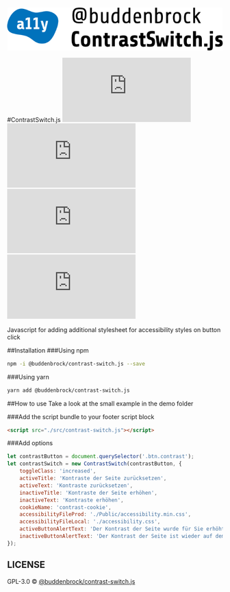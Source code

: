 ![layout][logo-contrast-switch]

[logo-contrast-switch]: src/logo.svg

#ContrastSwitch.js
![GitHub licenze](https://img.shields.io/github/license/Buddenbrock/contrast-switch.js?style=for-the-badge)
![GitHub release](https://img.shields.io/github/package-json/version/Buddenbrock/contrast-switch.js?style=for-the-badge)
![Last commit](https://img.shields.io/github/last-commit/buddenbrock/contrast-switch.js?style=for-the-badge)
![GitHub repo size](https://img.shields.io/github/repo-size/Buddenbrock/contrast-switch.js?style=for-the-badge)

Javascript for adding additional stylesheet for accessibility styles on button click

##Installation
###Using npm
```sh
npm -i @buddenbrock/contrast-switch.js --save
```

###Using yarn
```sh
yarn add @buddenbrock/contrast-switch.js
```

##How to use
Take a look at the small example in the demo folder

###Add the script bundle to your footer script block
```html
<script src="./src/contrast-switch.js"></script>
```

###Add options
```javascript
let contrastButton = document.querySelector('.btn.contrast');
let contrastSwitch = new ContrastSwitch(contrastButton, {
    toggleClass: 'increased',
    activeTitle: 'Kontraste der Seite zurücksetzen',
    activeText: 'Kontraste zurücksetzen',
    inactiveTitle: 'Kontraste der Seite erhöhen',
    inactiveText: 'Kontraste erhöhen',
    cookieName: 'contrast-cookie',
    accessibilityFileProd: './Public/accessibility.min.css',
    accessibilityFileLocal: './accessibility.css',
    activeButtonAlertText: 'Der Kontrast der Seite wurde für Sie erhöht. Nutzen Sie Cookies, um die Einstellung für das komplette Erlebnis zu speichern.',
    inactiveButtonAlertText: 'Der Kontrast der Seite ist wieder auf dem normalen Level',
});
```

## LICENSE
GPL-3.0 &copy; [@buddenbrock/contrast-switch.js](https://github.com/Buddenbrock/contrast-switch.js/blob/master/LICENSE)